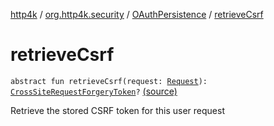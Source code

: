 [http4k](../../index.md) / [org.http4k.security](../index.md) / [OAuthPersistence](index.md) / [retrieveCsrf](./retrieve-csrf.md)

# retrieveCsrf

`abstract fun retrieveCsrf(request: `[`Request`](../../org.http4k.core/-request/index.md)`): `[`CrossSiteRequestForgeryToken`](../-cross-site-request-forgery-token/index.md)`?` [(source)](https://github.com/http4k/http4k/blob/master/http4k-security-oauth/src/main/kotlin/org/http4k/security/OAuthPersistence.kt#L24)

Retrieve the stored CSRF token for this user request

